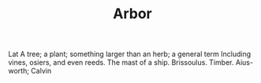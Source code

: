 ---
title: Arbor
letter: A
permalink: "/definitions/bld-arbor.html"
body: Lat A tree; a plant; something larger than an herb; a general term Including
  vines, osiers, and even reeds. The mast of a ship. Brissoulus. Timber. Aius-worth;
  Calvin
published_at: '2018-07-07'
source: Black's Law Dictionary 2nd Ed (1910)
layout: post
---